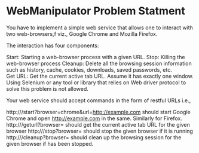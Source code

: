 # WebManipulator Problem Statment


You have to implement a simple web service that allows one to interact with two web-browsers,f viz., Google Chrome and Mozilla Firefox.

The interaction has four components:

Start: Starting a web-browser process with a given URL.
Stop: Killing the web-browser process
Cleanup: Delete all the browsing session information such as history, cache, cookies, downloads, saved passwords, etc.  
Get URL: Get the current active tab URL. Assume it has exactly one window.
Using Selenium or any tool or library that relies on Web driver protocol to solve this problem is not allowed.

Your web service should accept commands in the form of restful URLs i.e.,

http://<server>/start?browser=chrome&url=http://example.com should start Google Chrome and open http://example.com in the same. Similarly for Firefox.
http://<server>/geturl?browser=<browser> should get the current active tab URL for the given browser
http://<server>/stop?browser=<browser> should stop the given browser if it is running
http://<server>/cleanup?browser=<browser> should clean up the browsing session for the given browser if has been stopped.
